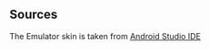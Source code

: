 Sources
--------

The Emulator skin is taken from [Android Studio IDE](https://developer.android.com/studio)
